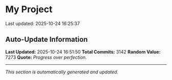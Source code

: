 # My Project


Last updated: 2025-10-24 16:25:37













































































































































































































































































































































































































































































































































































































































































































































































































































































































































































































































































































































































































































































































































































































































































































































































































































































































































































































































































































































































































































































































































































































































































































































































































































































































































































































































































































































































































































































































































































































































































































































































































































































































































































































































































































































































































































































## Auto-Update Information

**Last Updated:** 2025-10-24 16:51:50
**Total Commits:** 3142
**Random Value:** 7273
**Quote:** _Progress over perfection._

---
_This section is automatically generated and updated._